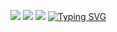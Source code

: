 ![](https://github-profile-summary-cards.vercel.app/api/cards/profile-details?username=timkmit&theme=2077)
![](https://github-profile-summary-cards.vercel.app/api/cards/most-commit-language?username=timkmit&theme=2077)
![](https://github-profile-summary-cards.vercel.app/api/cards/repos-per-language?username=timkmit&theme=2077)
[![Typing SVG](https://readme-typing-svg.herokuapp.com?color=%2336BCF7&lines=The+future+belongs+to+those+who+believe+in+their+dreams)](https://git.io/typing-svg)
